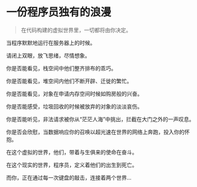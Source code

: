 # 一份程序员独有的浪漫

> 在代码构建的虚拟世界里，一切都将由你决定。


当程序默默地运行在服务器上的时候。

请闭上双眼，放飞思绪，尽情想象。

你是否能看见，栈空间中他们整齐排布的乖巧。

你是否能看见，堆空间内他们不断开辟、迁徙的繁忙。

你是否能看见，对象在申请内存空间时候如购房般的兴奋。

你是否能感受，垃圾回收的时候被放弃的对象的淡淡哀伤。

你是否能听见，非法请求被你从“茫茫人海”中挑出，拦截在大门之外的一声叹息。

你是否会欣慰，当数据响应你的召唤以超光速在世界的网络上奔跑，投入你的怀抱。

在这个虚拟的世界，他们，带着与生俱来的使命在奋斗。

在这个现实的世界，程序员，定义着他们的出生到死亡。

而你，正在通过每一次键盘的敲击，连接着两个世界...
